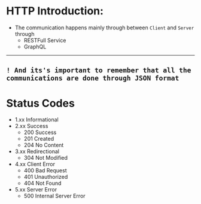 # HTTP Introduction:

- The communication happens mainly through between `Client` and `Server` through
  - RESTFull Service
  - GraphQL

---

## `! And its's important to remember that all the communications are done through JSON format`

# Status Codes

- 1.xx Informational
- 2.xx Success
  - 200 Success
  - 201 Created
  - 204 No Content
- 3.xx Redirectional
  - 304 Not Modified
- 4.xx Client Error
  - 400 Bad Request
  - 401 Unauthorized
  - 404 Not Found
- 5.xx Server Error
  - 500 Internal Server Error
